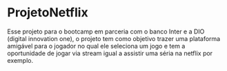 # ProjetoNetflix
Esse projeto para o bootcamp em parceria com o banco Inter e a DIO (digital innovation one), o projeto tem como objetivo trazer uma 
plataforma amigável para o jogador no qual ele seleciona um jogo e tem a oportunidade de jogar via stream igual a assistir uma séria
na netflix por exemplo. 


